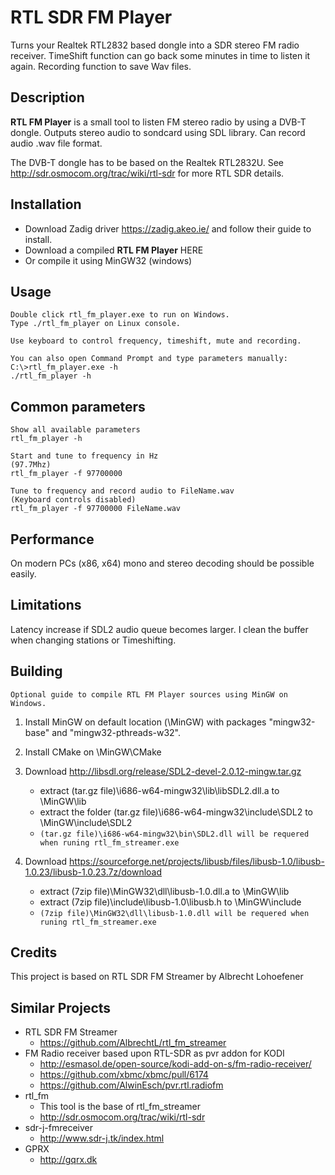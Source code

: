 RTL SDR FM Player
===================
Turns your Realtek RTL2832 based dongle into a SDR stereo FM radio receiver.
TimeShift function can go back some minutes in time to listen it again.
Recording function to save Wav files.


Description
-----------
**RTL FM Player** is a small tool to listen FM stereo radio by using a DVB-T dongle.
Outputs stereo audio to sondcard using SDL library.
Can record audio .wav file format.

The DVB-T dongle has to be based on the Realtek RTL2832U.
See http://sdr.osmocom.org/trac/wiki/rtl-sdr for more RTL SDR details.


Installation
------------
- Download Zadig driver https://zadig.akeo.ie/ and follow their guide to install.
- Download a compiled **RTL FM Player** HERE
- Or compile it using MinGW32 (windows)


Usage
-----

    Double click rtl_fm_player.exe to run on Windows.
    Type ./rtl_fm_player on Linux console.
    
    Use keyboard to control frequency, timeshift, mute and recording.

    You can also open Command Prompt and type parameters manually:
    C:\>rtl_fm_player.exe -h
    ./rtl_fm_player -h


Common parameters
-------

    Show all available parameters
    rtl_fm_player -h

    Start and tune to frequency in Hz 
    (97.7Mhz)
    rtl_fm_player -f 97700000

    Tune to frequency and record audio to FileName.wav
    (Keyboard controls disabled)
    rtl_fm_player -f 97700000 FileName.wav


Performance
--------------
On modern PCs (x86, x64) mono and stereo decoding should be possible easily.


Limitations
--------------
Latency increase if SDL2 audio queue becomes larger. I clean the buffer when changing stations or Timeshifting.


Building
-------

`Optional guide to compile RTL FM Player sources using MinGW on Windows.`

1. Install MinGW on default location (\MinGW) with packages "mingw32-base" and "mingw32-pthreads-w32".

2. Install CMake on \MinGW\CMake

3. Download http://libsdl.org/release/SDL2-devel-2.0.12-mingw.tar.gz
    - extract (tar.gz file)\i686-w64-mingw32\lib\libSDL2.dll.a to \MinGW\lib
    - extract the folder (tar.gz file)\i686-w64-mingw32\include\SDL2 to \MinGW\include\SDL2
    - `(tar.gz file)\i686-w64-mingw32\bin\SDL2.dll will be requered when runing rtl_fm_streamer.exe`

4. Download https://sourceforge.net/projects/libusb/files/libusb-1.0/libusb-1.0.23/libusb-1.0.23.7z/download 
    - extract (7zip file)\MinGW32\dll\libusb-1.0.dll.a to \MinGW\lib 
    - extract (7zip file)\include\libusb-1.0\libusb.h to \MinGW\include
    - `(7zip file)\MinGW32\dll\libusb-1.0.dll will be requered when runing rtl_fm_streamer.exe`


Credits
-------
This project is based on RTL SDR FM Streamer by Albrecht Lohoefener


Similar Projects
----------------
- RTL SDR FM Streamer
  - https://github.com/AlbrechtL/rtl_fm_streamer
- FM Radio receiver based upon RTL-SDR as pvr addon for KODI
  - http://esmasol.de/open-source/kodi-add-on-s/fm-radio-receiver/
  - https://github.com/xbmc/xbmc/pull/6174
  - https://github.com/AlwinEsch/pvr.rtl.radiofm
- rtl_fm
  - This tool is the base of rtl_fm_streamer
  - http://sdr.osmocom.org/trac/wiki/rtl-sdr
- sdr-j-fmreceiver
  - http://www.sdr-j.tk/index.html
- GPRX
  - http://gqrx.dk

